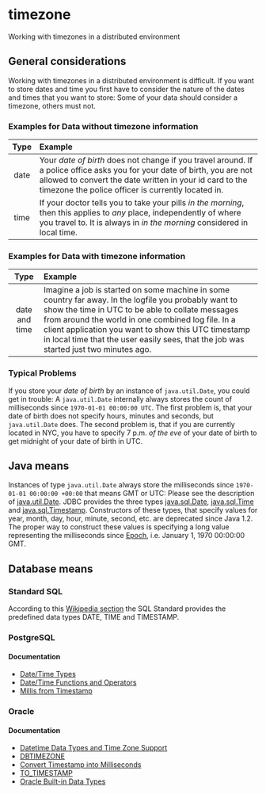 # timezone
Working with timezones in a distributed environment

## General considerations
Working with timezones in a distributed environment is difficult. 
If you want to store dates and time you first have to consider the nature of the dates and times that you want to store:
Some of your data should consider a timezone, others must not.

### Examples for Data without timezone information
| Type | Example |
| :---: | :--- |
| date | Your _date of birth_ does not change if you travel around. If a police office asks you for your date of birth, you are not allowed to convert the date written in your id card to the timezone the police officer is currently located in. |
| time | If your doctor tells you to take your pills _in the morning_, then this applies to _any_ place, independently of where you travel to. It is always in _in the morning_ considered in local time. |

### Examples for Data with timezone information
| Type | Example |
| :---: | :--- |
| date and time | Imagine a job is started on some machine in some country far away. In the logfile you probably want to show the time in UTC to be able to collate messages from around the world in one combined log file. In a client application you want to show this UTC timestamp in local time that the user easily sees, that the job was started just two minutes ago. |

### Typical Problems
If you store your _date of birth_  by an instance of `java.util.Date`, you could get in trouble: A `java.util.Date` internally always stores the count of milliseconds since `1970-01-01 00:00:00 UTC`. The first problem is, that your date of birth does not specify hours, minutes and seconds, but `java.util.Date` does. The second problem is, that if you are currently located in NYC, you have to specify 7 p.m. *of the eve* of your date of birth to get midnight of your date of birth in UTC.

## Java means
Instances of type `java.util.Date` always store the milliseconds since `1970-01-01 00:00:00 +00:00` that means GMT or UTC: Please see the description of [java.util.Date](https://docs.oracle.com/javase/8/docs/api/java/util/Date.html). JDBC provides the three types [java.sql.Date](https://docs.oracle.com/en/java/javase/21/docs/api/java.sql/java/sql/Date.html), [java.sql.Time](https://docs.oracle.com/en/java/javase/21/docs/api/java.sql/java/sql/Time.html) and [java.sql.Timestamp](https://docs.oracle.com/en/java/javase/21/docs/api/java.sql/java/sql/Timestamp.html). Constructors of these types, that specify values for year, month, day, hour, minute, second, etc. are deprecated since Java 1.2. The proper way to construct these values is specifying a long value representing the milliseconds since [Epoch](https://en.wikipedia.org/wiki/Unix_time#Definition), i.e. January 1, 1970 00:00:00 GMT.

## Database means
### Standard SQL
According to this [Wikipedia section](https://en.wikipedia.org/wiki/SQL#Predefined_data_types) the SQL Standard provides the predefined data types DATE, TIME and TIMESTAMP.

### PostgreSQL
#### Documentation
* [Date/Time Types](https://www.postgresql.org/docs/8.1/datatype-datetime.html)
* [Date/Time Functions and Operators](https://www.postgresql.org/docs/15/functions-datetime.html)
* [Millis from Timestamp](https://dba.stackexchange.com/questions/266444/postgres-epoch-from-current-timestamp)
### Oracle
#### Documentation
* [Datetime Data Types and Time Zone Support](https://docs.oracle.com/en/database/oracle/oracle-database/21/nlspg/datetime-data-types-and-time-zone-support.html#GUID-7A1BA319-767A-43CC-A579-4DAC7063B243)
* [DBTIMEZONE](https://docs.oracle.com/en/database/oracle/oracle-database/19/sqlrf/DBTIMEZONE.html)
* [Convert Timestamp into Milliseconds](https://stackoverflow.com/questions/64359143/convert-timestamp-into-milliseconds)
* [TO_TIMESTAMP](https://docs.oracle.com/en/database/oracle/oracle-database/19/sqlrf/TO_TIMESTAMP.html)
* [Oracle Built-in Data Types](https://docs.oracle.com/en/database/oracle/oracle-database/19/sqlrf/Data-Types.html#GUID-7B72E154-677A-4342-A1EA-C74C1EA928E6)
